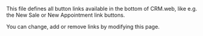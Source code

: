 <properties date="2016-06-24"
SortOrder="46"
/>

This file defines all button links available in the bottom of CRM.web, like e.g. the New Sale or New Appointment link buttons.



 

You can change, add or remove links by modifying this page.


